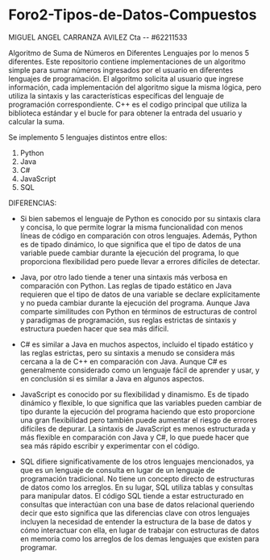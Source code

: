 # Foro2-Tipos-de-Datos-Compuestos



MIGUEL ANGEL CARRANZA AVILEZ
Cta -- #62211533



Algoritmo de Suma de Números en Diferentes Lenguajes por lo menos 5 diferentes.
Este repositorio contiene implementaciones de un algoritmo simple para sumar números ingresados por el usuario en diferentes lenguajes de programación. 
El algoritmo solicita al usuario que ingrese información, cada implementación del algoritmo sigue la misma lógica, pero utiliza la sintaxis y las características específicas del lenguaje de programación correspondiente.
C++ es el codigo principal que utiliza la biblioteca estándar <iostream> y el bucle for para obtener la entrada del usuario y calcular la suma.



Se implemento 5 lenguajes distintos entre ellos:
1. Python
2. Java
3. C#
4. JavaScript
5. SQL



DIFERENCIAS:
- Si bien sabemos el lenguaje de Python es conocido por su sintaxis clara y concisa, lo que permite lograr la misma funcionalidad con menos líneas de código en comparación con otros lenguajes. Además, Python es de tipado dinámico, lo que significa que el tipo de datos de una variable puede cambiar durante la ejecución del programa, lo que proporciona flexibilidad pero puede llevar a errores difíciles de detectar.

- Java, por otro lado tiende a tener una sintaxis más verbosa en comparación con Python. Las reglas de tipado estático en Java requieren que el tipo de datos de una variable se declare explícitamente y no pueda cambiar durante la ejecución del programa. Aunque Java comparte similitudes con Python en términos de estructuras de control y paradigmas de programación, sus reglas estrictas de sintaxis y estructura pueden hacer que sea más difícil.

- C# es similar a Java en muchos aspectos, incluido el tipado estático y las reglas estrictas, pero su sintaxis a menudo se considera más cercana a la de C++ en comparación con Java. Aunque C# es generalmente considerado como un lenguaje fácil de aprender y usar, y en conclusión si es similar a Java en algunos aspectos.

- JavaScript es conocido por su flexibilidad y dinamismo. Es de tipado dinámico y flexible, lo que significa que las variables pueden cambiar de tipo durante la ejecución del programa haciendo que esto proporcione una gran flexibilidad pero también puede aumentar el riesgo de errores difíciles de depurar. La sintaxis de JavaScript es menos estructurada y más flexible en comparación con Java y C#, lo que puede hacer que sea más rápido escribir y experimentar con el código. 

- SQL difiere significativamente de los otros lenguajes mencionados, ya que es un lenguaje de consulta en lugar de un lenguaje de programación tradicional. No tiene un concepto directo de estructuras de datos como los arreglos. En su lugar, SQL utiliza tablas y consultas para manipular datos. El código SQL tiende a estar estructurado en consultas que interactúan con una base de datos relacional queriendo decir que esto significa que las diferencias clave con otros lenguajes incluyen la necesidad de entender la estructura de la base de datos y cómo interactuar con ella, en lugar de trabajar con estructuras de datos en memoria como los arreglos de los demas lenguajes que existen para programar.